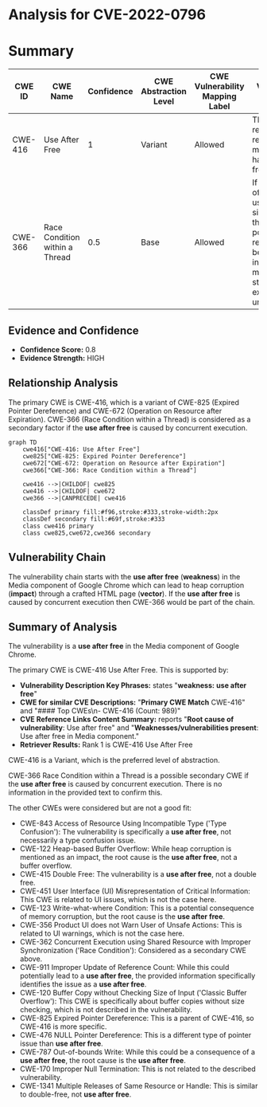 # Analysis for CVE-2022-0796

# Summary
| CWE ID  | CWE Name   | Confidence | CWE Abstraction Level | CWE Vulnerability Mapping Label | CWE-Vulnerability Mapping Notes |
|--------------|-------------------------------------------------------------------------|----------------------|------------------------------------|----------------------------------------------------|---------------------------------------------------------------------------------------------------------------------------------------------------------------------------------|
| CWE-416  | Use After Free       | 1   | Variant   | Allowed | The product reuses or references memory after it has been freed. |
| CWE-366 | Race Condition within a Thread | 0.5 | Base | Allowed | If two threads of execution use a resource simultaneously, there exists the possibility that resources may be used while invalid, in turn making the state of execution undefined. |

## Evidence and Confidence

*   **Confidence Score:** 0.8
*   **Evidence Strength:** HIGH

## Relationship Analysis
The primary CWE is CWE-416, which is a variant of CWE-825 (Expired Pointer Dereference) and CWE-672 (Operation on Resource after Expiration). CWE-366 (Race Condition within a Thread) is considered as a secondary factor if the **use after free** is caused by concurrent execution.

```mermaid
graph TD
    cwe416["CWE-416: Use After Free"]
    cwe825["CWE-825: Expired Pointer Dereference"]
    cwe672["CWE-672: Operation on Resource after Expiration"]
    cwe366["CWE-366: Race Condition within a Thread"]

    cwe416 -->|CHILDOF| cwe825
    cwe416 -->|CHILDOF| cwe672
    cwe366 -->|CANPRECEDE| cwe416

    classDef primary fill:#f96,stroke:#333,stroke-width:2px
    classDef secondary fill:#69f,stroke:#333
    class cwe416 primary
    class cwe825,cwe672,cwe366 secondary
```

## Vulnerability Chain
The vulnerability chain starts with the **use after free** (**weakness**) in the Media component of Google Chrome which can lead to heap corruption (**impact**) through a crafted HTML page (**vector**). If the **use after free** is caused by concurrent execution then CWE-366 would be part of the chain.

## Summary of Analysis
The vulnerability is a **use after free** in the Media component of Google Chrome.

The primary CWE is CWE-416 Use After Free. This is supported by:
*   **Vulnerability Description Key Phrases:** states "**weakness:** **use after free**"
*   **CWE for similar CVE Descriptions:** "**Primary CWE Match** CWE-416" and "#### Top CWEs\n- CWE-416 (Count: 989)"
*   **CVE Reference Links Content Summary:** reports "**Root cause of vulnerability**: Use after free" and "**Weaknesses/vulnerabilities present**: Use after free in Media component."
*   **Retriever Results:** Rank 1 is CWE-416 Use After Free

CWE-416 is a Variant, which is the preferred level of abstraction.

CWE-366 Race Condition within a Thread is a possible secondary CWE if the **use after free** is caused by concurrent execution. There is no information in the provided text to confirm this.

The other CWEs were considered but are not a good fit:
*   CWE-843 Access of Resource Using Incompatible Type ('Type Confusion'): The vulnerability is specifically a **use after free**, not necessarily a type confusion issue.
*   CWE-122 Heap-based Buffer Overflow: While heap corruption is mentioned as an impact, the root cause is the **use after free**, not a buffer overflow.
*   CWE-415 Double Free: The vulnerability is a **use after free**, not a double free.
*   CWE-451 User Interface (UI) Misrepresentation of Critical Information: This CWE is related to UI issues, which is not the case here.
*   CWE-123 Write-what-where Condition: This is a potential consequence of memory corruption, but the root cause is the **use after free**.
*   CWE-356 Product UI does not Warn User of Unsafe Actions: This is related to UI warnings, which is not the case here.
*   CWE-362 Concurrent Execution using Shared Resource with Improper Synchronization ('Race Condition'): Considered as a secondary CWE above.
*   CWE-911 Improper Update of Reference Count: While this could potentially lead to a **use after free**, the provided information specifically identifies the issue as a **use after free**.
*   CWE-120 Buffer Copy without Checking Size of Input ('Classic Buffer Overflow'): This CWE is specifically about buffer copies without size checking, which is not described in the vulnerability.
*   CWE-825 Expired Pointer Dereference: This is a parent of CWE-416, so CWE-416 is more specific.
*   CWE-476 NULL Pointer Dereference: This is a different type of pointer issue than **use after free**.
*   CWE-787 Out-of-bounds Write: While this could be a consequence of a **use after free**, the root cause is the **use after free**.
*   CWE-170 Improper Null Termination: This is not related to the described vulnerability.
*   CWE-1341 Multiple Releases of Same Resource or Handle: This is similar to double-free, not **use after free**.